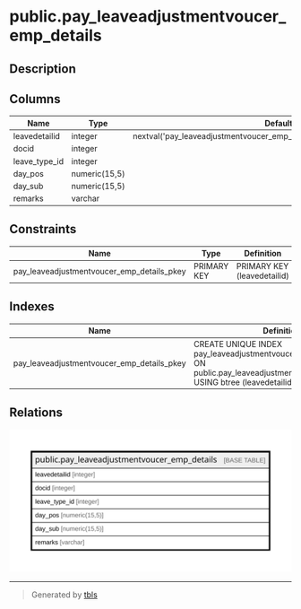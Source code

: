 # public.pay_leaveadjustmentvoucer_emp_details

## Description

## Columns

| Name | Type | Default | Nullable | Children | Parents | Comment |
| ---- | ---- | ------- | -------- | -------- | ------- | ------- |
| leavedetailid | integer | nextval('pay_leaveadjustmentvoucer_emp_details_leavedetailid_seq'::regclass) | false |  |  |  |
| docid | integer |  | false |  |  |  |
| leave_type_id | integer |  | false |  |  |  |
| day_pos | numeric(15,5) |  | true |  |  |  |
| day_sub | numeric(15,5) |  | true |  |  |  |
| remarks | varchar |  | true |  |  |  |

## Constraints

| Name | Type | Definition |
| ---- | ---- | ---------- |
| pay_leaveadjustmentvoucer_emp_details_pkey | PRIMARY KEY | PRIMARY KEY (leavedetailid) |

## Indexes

| Name | Definition |
| ---- | ---------- |
| pay_leaveadjustmentvoucer_emp_details_pkey | CREATE UNIQUE INDEX pay_leaveadjustmentvoucer_emp_details_pkey ON public.pay_leaveadjustmentvoucer_emp_details USING btree (leavedetailid) |

## Relations

![er](public.pay_leaveadjustmentvoucer_emp_details.svg)

---

> Generated by [tbls](https://github.com/k1LoW/tbls)
